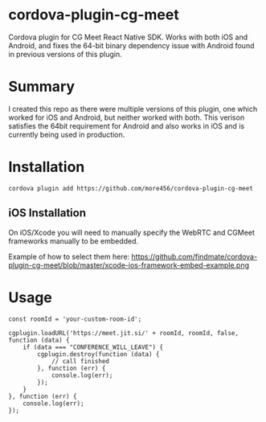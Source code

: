 # cordova-plugin-cg-meet
Cordova plugin for CG Meet React Native SDK. Works with both iOS and Android, and fixes the 64-bit binary dependency issue with Android found in previous versions of this plugin.

# Summary 
I created this repo as there were multiple versions of this plugin, one which worked for iOS and Android, but neither worked with both. This verison satisfies the 64bit requirement for Android and also works in iOS and is currently being used in production.

# Installation
`cordova plugin add https://github.com/more456/cordova-plugin-cg-meet`

## iOS Installation
On iOS/Xcode you will need to manually specify the WebRTC and CGMeet frameworks manually to be embedded.

Example of how to select them here: https://github.com/findmate/cordova-plugin-cg-meet/blob/master/xcode-ios-framework-embed-example.png


# Usage
```
const roomId = 'your-custom-room-id';

cgplugin.loadURL('https://meet.jit.si/' + roomId, roomId, false, function (data) {
    if (data === "CONFERENCE_WILL_LEAVE") {
        cgplugin.destroy(function (data) {
            // call finished
        }, function (err) {
            console.log(err);
        });
    }
}, function (err) {
    console.log(err);
});
```

